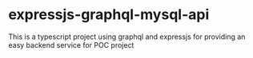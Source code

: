 # expressjs-graphql-mysql-api
 This is a typescript project using graphql and expressjs for providing an easy backend service for POC project
